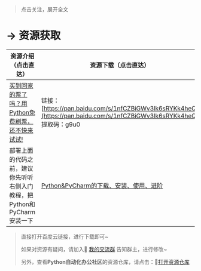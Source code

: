 > 点击关注，展开全文

# → 资源获取

| 资源介绍（点击直达）                                         | 资源下载（点击直达）                                         |
| ------------------------------------------------------------ | ------------------------------------------------------------ |
| [买到回家的票了吗？用Python免费刷票，还不快来试试!](https://mp.weixin.qq.com/s/zLsxpAmvtBvms2l0GNiC_Q) | 链接：[https://pan.baidu.com/s/1nfCZBiGWv3lk6sRYKk4heQ](https://pan.baidu.com/s/1nfCZBiGWv3lk6sRYKk4heQ) <br/>提取码：g9u0 <br/> |
| 部署上面的代码之前，建议你先听听右侧入门教程，把Python和PyCharm安装一下 | [Python&PyCharm的下载、安装、使用、进阶](https://www.bilibili.com/video/BV1sy4y1q7zH) |

> 直接打开百度云链接，进行下载即可~
>
> 如果对资源有疑问，请加入🚸 [我的交流群](https://mp.weixin.qq.com/s/6cR5fMSCtdI5sJdWiDwhOA) 告知群主，进行修改~
>
> 另外，查看**Python自动化办公社区**的资源仓库，请点击：🚀[打开资源仓库](https://gitee.com/zhaofeng092/python_auto_office)



